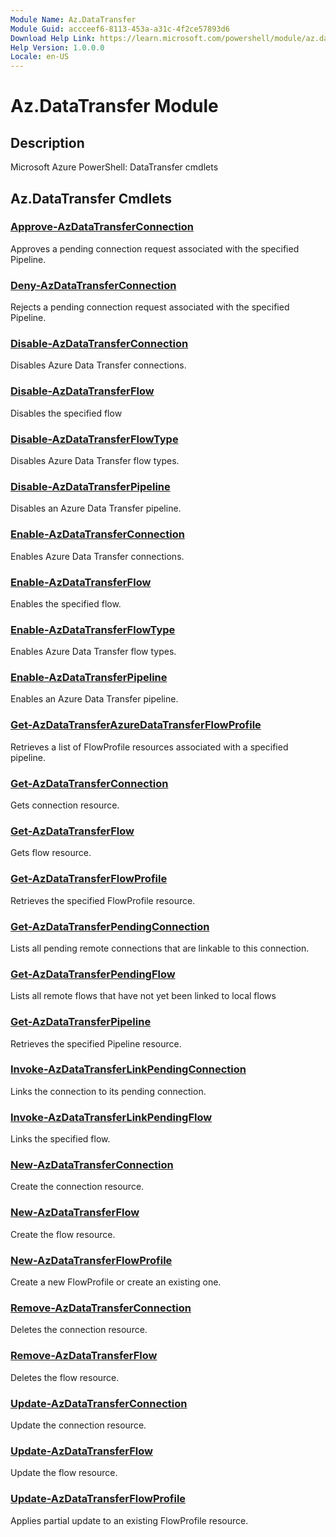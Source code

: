 ```yaml
---
Module Name: Az.DataTransfer
Module Guid: accceef6-8113-453a-a31c-4f2ce57893d6
Download Help Link: https://learn.microsoft.com/powershell/module/az.datatransfer
Help Version: 1.0.0.0
Locale: en-US
---
```


# Az.DataTransfer Module
## Description
Microsoft Azure PowerShell: DataTransfer cmdlets

## Az.DataTransfer Cmdlets
### [Approve-AzDataTransferConnection](Approve-AzDataTransferConnection.md)
Approves a pending connection request associated with the specified Pipeline.

### [Deny-AzDataTransferConnection](Deny-AzDataTransferConnection.md)
Rejects a pending connection request associated with the specified Pipeline.

### [Disable-AzDataTransferConnection](Disable-AzDataTransferConnection.md)
Disables Azure Data Transfer connections.

### [Disable-AzDataTransferFlow](Disable-AzDataTransferFlow.md)
Disables the specified flow

### [Disable-AzDataTransferFlowType](Disable-AzDataTransferFlowType.md)
Disables Azure Data Transfer flow types.

### [Disable-AzDataTransferPipeline](Disable-AzDataTransferPipeline.md)
Disables an Azure Data Transfer pipeline.

### [Enable-AzDataTransferConnection](Enable-AzDataTransferConnection.md)
Enables Azure Data Transfer connections.

### [Enable-AzDataTransferFlow](Enable-AzDataTransferFlow.md)
Enables the specified flow.

### [Enable-AzDataTransferFlowType](Enable-AzDataTransferFlowType.md)
Enables Azure Data Transfer flow types.

### [Enable-AzDataTransferPipeline](Enable-AzDataTransferPipeline.md)
Enables an Azure Data Transfer pipeline.

### [Get-AzDataTransferAzureDataTransferFlowProfile](Get-AzDataTransferAzureDataTransferFlowProfile.md)
Retrieves a list of FlowProfile resources associated with a specified pipeline.

### [Get-AzDataTransferConnection](Get-AzDataTransferConnection.md)
Gets connection resource.

### [Get-AzDataTransferFlow](Get-AzDataTransferFlow.md)
Gets flow resource.

### [Get-AzDataTransferFlowProfile](Get-AzDataTransferFlowProfile.md)
Retrieves the specified FlowProfile resource.

### [Get-AzDataTransferPendingConnection](Get-AzDataTransferPendingConnection.md)
Lists all pending remote connections that are linkable to this connection.

### [Get-AzDataTransferPendingFlow](Get-AzDataTransferPendingFlow.md)
Lists all remote flows that have not yet been linked to local flows

### [Get-AzDataTransferPipeline](Get-AzDataTransferPipeline.md)
Retrieves the specified Pipeline resource.

### [Invoke-AzDataTransferLinkPendingConnection](Invoke-AzDataTransferLinkPendingConnection.md)
Links the connection to its pending connection.

### [Invoke-AzDataTransferLinkPendingFlow](Invoke-AzDataTransferLinkPendingFlow.md)
Links the specified flow.

### [New-AzDataTransferConnection](New-AzDataTransferConnection.md)
Create the connection resource.

### [New-AzDataTransferFlow](New-AzDataTransferFlow.md)
Create the flow resource.

### [New-AzDataTransferFlowProfile](New-AzDataTransferFlowProfile.md)
Create a new FlowProfile or create an existing one.

### [Remove-AzDataTransferConnection](Remove-AzDataTransferConnection.md)
Deletes the connection resource.

### [Remove-AzDataTransferFlow](Remove-AzDataTransferFlow.md)
Deletes the flow resource.

### [Update-AzDataTransferConnection](Update-AzDataTransferConnection.md)
Update the connection resource.

### [Update-AzDataTransferFlow](Update-AzDataTransferFlow.md)
Update the flow resource.

### [Update-AzDataTransferFlowProfile](Update-AzDataTransferFlowProfile.md)
Applies partial update to an existing FlowProfile resource.

